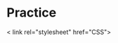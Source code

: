# Practice

<!doctype html>
<html>
<body>
<head>
<title>
    Soul Society he youkuso
</title>
< link rel="stylesheet" href="CSS">
</head>
</body>
</html>